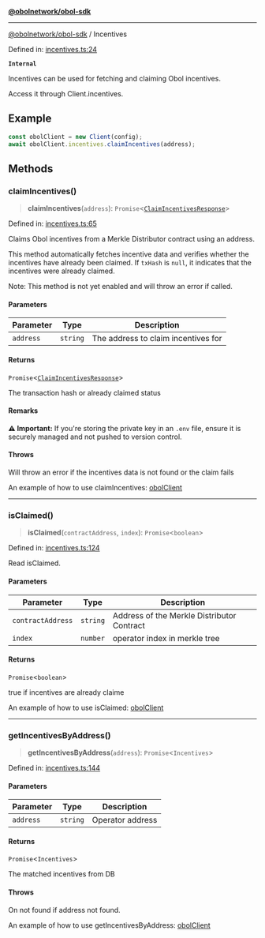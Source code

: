 [**@obolnetwork/obol-sdk**](../index.md)

***

[@obolnetwork/obol-sdk](../index.md) / Incentives

Defined in: [incentives.ts:24](https://github.com/ObolNetwork/obol-sdk/blob/719eeaf64437833b733de7c3e76fdb5a3bef243a/src/incentives.ts#L24)

**`Internal`**

Incentives can be used for fetching and claiming Obol incentives.

 Access it through Client.incentives.

## Example

```ts
const obolClient = new Client(config);
await obolClient.incentives.claimIncentives(address);
```

## Methods

### claimIncentives()

> **claimIncentives**(`address`): `Promise`\<[`ClaimIncentivesResponse`](../type-aliases/ClaimIncentivesResponse.md)\>

Defined in: [incentives.ts:65](https://github.com/ObolNetwork/obol-sdk/blob/719eeaf64437833b733de7c3e76fdb5a3bef243a/src/incentives.ts#L65)

Claims Obol incentives from a Merkle Distributor contract using an address.

This method automatically fetches incentive data and verifies whether the incentives have already been claimed.
If `txHash` is `null`, it indicates that the incentives were already claimed.

Note: This method is not yet enabled and will throw an error if called.

#### Parameters

| Parameter | Type | Description |
| ------ | ------ | ------ |
| `address` | `string` | The address to claim incentives for |

#### Returns

`Promise`\<[`ClaimIncentivesResponse`](../type-aliases/ClaimIncentivesResponse.md)\>

The transaction hash or already claimed status

#### Remarks

**⚠️ Important:**  If you're storing the private key in an `.env` file, ensure it is securely managed
and not pushed to version control.

#### Throws

Will throw an error if the incentives data is not found or the claim fails

An example of how to use claimIncentives:
[obolClient](https://github.com/ObolNetwork/obol-sdk-examples/blob/main/TS-Example/index.ts#L281)

***

### isClaimed()

> **isClaimed**(`contractAddress`, `index`): `Promise`\<`boolean`\>

Defined in: [incentives.ts:124](https://github.com/ObolNetwork/obol-sdk/blob/719eeaf64437833b733de7c3e76fdb5a3bef243a/src/incentives.ts#L124)

Read isClaimed.

#### Parameters

| Parameter | Type | Description |
| ------ | ------ | ------ |
| `contractAddress` | `string` | Address of the Merkle Distributor Contract |
| `index` | `number` | operator index in merkle tree |

#### Returns

`Promise`\<`boolean`\>

true if incentives are already claime

An example of how to use isClaimed:
[obolClient](https://github.com/ObolNetwork/obol-sdk-examples/blob/main/TS-Example/index.ts#L266)

***

### getIncentivesByAddress()

> **getIncentivesByAddress**(`address`): `Promise`\<`Incentives`\>

Defined in: [incentives.ts:144](https://github.com/ObolNetwork/obol-sdk/blob/719eeaf64437833b733de7c3e76fdb5a3bef243a/src/incentives.ts#L144)

#### Parameters

| Parameter | Type | Description |
| ------ | ------ | ------ |
| `address` | `string` | Operator address |

#### Returns

`Promise`\<`Incentives`\>

The matched incentives from DB

#### Throws

On not found if address not found.

An example of how to use getIncentivesByAddress:
[obolClient](https://github.com/ObolNetwork/obol-sdk-examples/blob/main/TS-Example/index.ts#L250)
